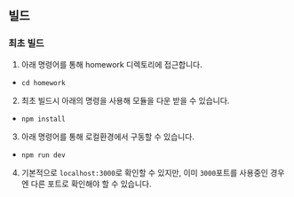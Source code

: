 ## 빌드


### 최초 빌드

1. 아래 명령어를 통해 homework 디렉토리에 접근합니다.

- `cd homework`

2. 최초 빌드시 아래의 명령을 사용해 모듈을 다운 받을 수 있습니다.

- `npm install`

3. 아래 명령어를 통해 로컬환경에서 구동할 수 있습니다.

- `npm run dev`

4. 기본적으로 `localhost:3000`로 확인할 수 있지만, 이미 `3000`포트를 사용중인 경우엔 다른 포트로 확인해야 할 수 있습니다.
